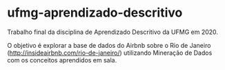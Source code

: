 # ufmg-aprendizado-descritivo

Trabalho final da disciplina de Aprendizado Descritivo da UFMG em 2020. 

O objetivo é explorar a base de dados do Airbnb sobre o Rio de Janeiro (http://insideairbnb.com/rio-de-janeiro/)
utilizando Mineração de Dados com os conceitos aprendidos em sala.
